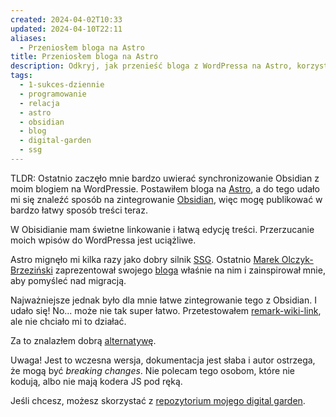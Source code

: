 ```yaml
---
created: 2024-04-02T10:33
updated: 2024-04-10T22:11
aliases:
  - Przeniosłem bloga na Astro
title: Przeniosłem bloga na Astro
description: Odkryj, jak przenieść bloga z WordPressa na Astro, korzystając z Obsidian jako narzędzia do zarządzania treściami. Poznaj, jak zintegrować te dwa narzędzia, aby ułatwić proces publikacji i zarządzania treściami.
tags:
  - 1-sukces-dziennie
  - programowanie
  - relacja
  - astro
  - obsidian
  - blog
  - digital-garden
  - ssg
---
```

TLDR: Ostatnio zaczęło mnie bardzo uwierać synchronizowanie Obsidian z moim blogiem na WordPressie. Postawiłem bloga na [Astro](https://astro.build/), a do tego udało mi się znaleźć sposób na zintegrowanie [Obsidian](https://obsidian.md/), więc mogę publikować w bardzo łatwy sposób treści teraz.

W Obisidianie mam świetne linkowanie i łatwą edycję treści. Przerzucanie moich wpisów do WordPressa jest uciążliwe.

Astro mignęło mi kilka razy jako dobry silnik [SSG](https://en.wikipedia.org/wiki/Static_site_generator). Ostatnio [Marek Olczyk-Brzeziński](https://www.linkedin.com/in/marekbrzezinski/) zaprezentował swojego [bloga](https://marekbrzezinski.pl/) właśnie na nim i zainspirował mnie, aby pomyśleć nad migracją.

Najważniejsze jednak było dla mnie łatwe zintegrowanie tego z Obsidian. I udało się! No... może nie tak super łatwo. Przetestowałem [remark-wiki-link](https://github.com/datopian/datahub/blob/main/packages/remark-wiki-link/README.md), ale nie chciało mi to działać.

Za to znalazłem dobrą [alternatywę](https://astro-digital-garden.stereobooster.com/recipes/wikilinks/).

Uwaga! Jest to wczesna wersja, dokumentacja jest słaba i autor ostrzega, że mogą być *breaking changes*. Nie polecam tego osobom, które nie kodują, albo nie mają kodera JS pod ręką.

Jeśli chcesz, możesz skorzystać z [repozytorium mojego digital garden](https://github.com/degregar/michalkukla-astro).
